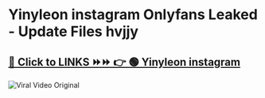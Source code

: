 
 # Yinyleon instagram Onlyfans Leaked - Update Files hvjjy

## <h2><a href="https://clipsfans.com/Yinyleon_instagram&ref=git">🔗 Click to LINKS ⏩⏩ 👉 🟢 Yinyleon instagram </a></h2>

<a href="https://clipsfans.com/Yinyleon_instagram&ref=git" rel="nofollow" data-target="animated-image.originalLink"><img src="https://i.ibb.co.com/xMMVF88/686577567.gif" alt="Viral Video Original" style="max-width: 100%; display: inline-block;" data-target="animated-image.originalImage"></a>

